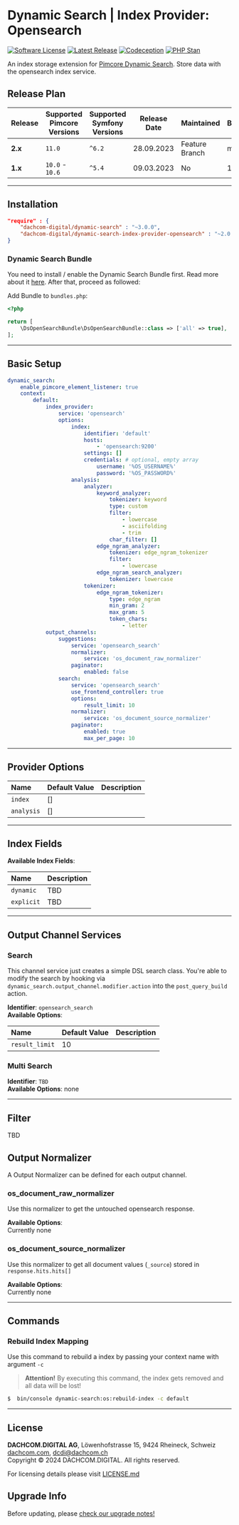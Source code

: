 # Dynamic Search | Index Provider: Opensearch

[![Software License](https://img.shields.io/badge/license-GPLv3-brightgreen.svg?style=flat-square)](LICENSE.md)
[![Latest Release](https://img.shields.io/packagist/v/dachcom-digital/dynamic-search-index-provider-opensearch.svg?style=flat-square)](https://packagist.org/packages/dachcom-digital/dynamic-search-index-provider-opensearch)
[![Codeception](https://github.com/dachcom-digital/pimcore-dynamic-search-index-provider-opensearch/actions/workflows/codeception.yml/badge.svg?branch=main)](https://github.com/dachcom-digital/pimcore-dynamic-search-index-provider-opensearch/actions/workflows/codeception.yml)
[![PHP Stan](https://github.com/dachcom-digital/pimcore-dynamic-search-index-provider-opensearch/actions/workflows/php-stan.yml/badge.svg?branch=main)](https://github.com/dachcom-digital/pimcore-dynamic-search-index-provider-opensearch/actions/workflows/php-stan.yml)

An index storage extension for [Pimcore Dynamic Search](https://github.com/dachcom-digital/pimcore-dynamic-search).
Store data with the opensearch index service.

## Release Plan
| Release | Supported Pimcore Versions | Supported Symfony Versions | Release Date | Maintained     | Branch |
|---------|----------------------------|----------------------------|--------------|----------------|--------|
| **2.x** | `11.0`                     | `^6.2`                     | 28.09.2023   | Feature Branch | master |
| **1.x** | `10.0` - `10.6`            | `^5.4`                     | 09.03.2023   | No             | 1.x    |

***

## Installation
```json
"require" : {
    "dachcom-digital/dynamic-search" : "~3.0.0",
    "dachcom-digital/dynamic-search-index-provider-opensearch" : "~2.0.0"
}
```

### Dynamic Search Bundle
You need to install / enable the Dynamic Search Bundle first.
Read more about it [here](https://github.com/dachcom-digital/pimcore-dynamic-search#installation).
After that, proceed as followed:

Add Bundle to `bundles.php`:
```php
<?php

return [
    \DsOpenSearchBundle\DsOpenSearchBundle::class => ['all' => true],
];
```

***

## Basic Setup

```yaml
dynamic_search:
    enable_pimcore_element_listener: true
    context:
        default:
            index_provider:
                service: 'opensearch'
                options:
                    index:
                        identifier: 'default'
                        hosts:
                            - 'opensearch:9200'
                        settings: []
                        credentials: # optional, empty array
                            username: '%OS_USERNAME%'
                            password: '%OS_PASSWORD%'
                    analysis:
                        analyzer:
                            keyword_analyzer:
                                tokenizer: keyword
                                type: custom
                                filter:
                                    - lowercase
                                    - asciifolding
                                    - trim
                                char_filter: []
                            edge_ngram_analyzer:
                                tokenizer: edge_ngram_tokenizer
                                filter:
                                    - lowercase
                            edge_ngram_search_analyzer:
                                tokenizer: lowercase
                        tokenizer:
                            edge_ngram_tokenizer:
                                type: edge_ngram
                                min_gram: 2
                                max_gram: 5
                                token_chars:
                                    - letter
            output_channels:
                suggestions:
                    service: 'opensearch_search'
                    normalizer:
                        service: 'os_document_raw_normalizer'
                    paginator:
                        enabled: false
                search:
                    service: 'opensearch_search'
                    use_frontend_controller: true
                    options:
                        result_limit: 10
                    normalizer:
                        service: 'os_document_source_normalizer'
                    paginator:
                        enabled: true
                        max_per_page: 10
```

***

## Provider Options

| Name       | Default Value | Description |
|:-----------|:--------------|:------------|
| `index`    | []            |             |
| `analysis` | []            |             |

***

## Index Fields
**Available Index Fields**:

| Name       | Description |
|:-----------|:------------|
| `dynamic`  | TBD         |
| `explicit` | TBD         |

***

## Output Channel Services

### Search
This channel service just creates a simple DSL search class.
You're able to modify the search by hooking via `dynamic_search.output_channel.modifier.action` into the `post_query_build` action.

**Identifier**: `opensearch_search`   
**Available Options**:

| Name           | Default Value | Description |
|:---------------|:--------------|:------------|
| `result_limit` | 10            |             |

### Multi Search
**Identifier**: `TBD`   
**Available Options**: none

***

## Filter
TBD

## Output Normalizer
A Output Normalizer can be defined for each output channel.

### os_document_raw_normalizer
Use this normalizer to get the untouched opensearch response.

**Available Options**:   
Currently none

### os_document_source_normalizer
Use this normalizer to get all document values (`_source`) stored in `response.hits.hits[]`

**Available Options**:   
Currently none

***

## Commands

### Rebuild Index Mapping
Use this command to rebuild a index by passing your context name with argument `-c`

> **Attention!** By executing this command, the index gets removed and all data will be lost!

```bash
$  bin/console dynamic-search:os:rebuild-index -c default
```

***

## License
**DACHCOM.DIGITAL AG**, Löwenhofstrasse 15, 9424 Rheineck, Schweiz  
[dachcom.com](https://www.dachcom.com), dcdi@dachcom.ch  
Copyright © 2024 DACHCOM.DIGITAL. All rights reserved.  

For licensing details please visit [LICENSE.md](LICENSE.md)  

## Upgrade Info
Before updating, please [check our upgrade notes!](./UPGRADE.md)  
